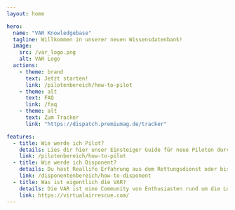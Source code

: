 ```yaml
---
layout: home

hero:
  name: "VAR Knowledgebase"
  tagline: Willkommen in unserer neuen Wissensdatenbank!
  image:
    src: /var_logo.png
    alt: VAR Logo
  actions:
    - theme: brand
      text: Jetzt starten!
      link: /pilotenbereich/how-to-pilot
    - theme: alt
      text: FAQ
      link: /faq
    - theme: alt
      text: Zum Tracker
      link: "https://dispatch.premiumag.de/tracker"

features:
  - title: Wie werde ich Pilot?
    details: Lies dir hier unser Einsteiger Guide für neue Piloten durch!
    link: /pilotenbereich/how-to-pilot
  - title: Wie werde ich Disponent?
    details: Du hast Reallife Erfahrung aus dem Rettungsdienst oder bist IRL Disponent? Finde hier mehr heraus!
    link: /disponentenbereich/how-to-disponent
  - title: Was ist eigentlich die VAR?
    details: Die VAR ist eine Community von Enthusiasten rund um die Luftrettung, wir simulieren die Rettungsfliegerei in der gesamten DACH Region. Finde hier mehr heraus!
    link: https://virtualairrescue.com/
---
```

